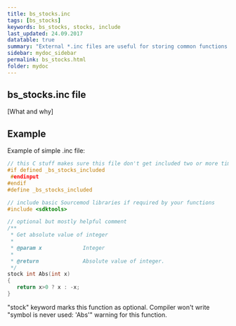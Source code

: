 ```yaml
---
title: bs_stocks.inc
tags: [bs_stocks]
keywords: bs_stocks, stocks, include
last_updated: 24.09.2017
datatable: true
summary: "External *.inc files are useful for storing common functions and simplifying plugin's code"
sidebar: mydoc_sidebar
permalink: bs_stocks.html
folder: mydoc
---
```


## bs_stocks.inc file

[What and why]

## Example

Example of simple .inc file:

```c
// this C stuff makes sure this file don't get included two or more times
#if defined _bs_stocks_included
 #endinput
#endif
#define _bs_stocks_included

// include basic Sourcemod libraries if required by your functions
#include <sdktools>

// optional but mostly helpful comment
/**
 * Get absolute value of integer
 *
 * @param x				Integer
 *
 * @return				Absolute value of integer. 
 */
stock int Abs(int x)
{
   return x>0 ? x : -x;
}
```

"stock" keyword marks this function as optional. Compiler won't write "symbol is never used: 'Abs'" warning for this function.
